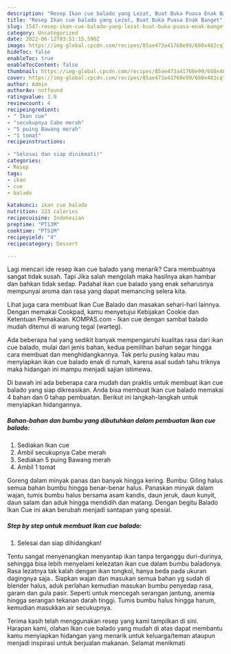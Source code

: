 ```yaml
---
description: "Resep Ikan cue balado yang Lezat, Buat Buka Puasa Enak Banget"
title: "Resep Ikan cue balado yang Lezat, Buat Buka Puasa Enak Banget"
slug: 1547-resep-ikan-cue-balado-yang-lezat-buat-buka-puasa-enak-banget
category: Uncategorized
date: 2022-06-12T03:51:15.590Z
image: https://img-global.cpcdn.com/recipes/85ae473a41768e99/680x482cq70/ikan-cue-balado-foto-resep-utama.jpg
hideToc: false
enableToc: true
enableTocContent: false
thumbnail: https://img-global.cpcdn.com/recipes/85ae473a41768e99/680x482cq70/ikan-cue-balado-foto-resep-utama.jpg
cover: https://img-global.cpcdn.com/recipes/85ae473a41768e99/680x482cq70/ikan-cue-balado-foto-resep-utama.jpg
author: Admin
authorAv: notfound
ratingvalue: 3.9
reviewcount: 4
recipeingredient:
- " Ikan cue"
- "secukupnya Cabe merah"
- "5 puing Bawang merah"
- "1 tomat"
recipeinstructions:

- "Selesai dan siap dinikmati!"
categories:
- Resep
tags:
- ikan
- cue
- balado

katakunci: ikan cue balado 
nutrition: 223 calories
recipecuisine: Indonesian
preptime: "PT13M"
cooktime: "PT51M"
recipeyield: "4"
recipecategory: Dessert

---
```



Lagi mencari ide resep ikan cue balado yang menarik? Cara membuatnya sangat tidak susah. Tapi Jika salah mengolah maka hasilnya akan hambar dan bahkan tidak sedap. Padahal ikan cue balado yang enak seharusnya mempunyai aroma dan rasa yang dapat memancing selera kita.


Lihat juga cara membuat Ikan Cue Balado dan masakan sehari-hari lainnya. Dengan memakai Cookpad, kamu menyetujui Kebijakan Cookie dan Ketentuan Pemakaian. KOMPAS.com - Ikan cue dengan sambal balado mudah ditemui di warung tegal (warteg).

Ada beberapa hal yang sedikit banyak mempengaruhi kualitas rasa dari ikan cue balado, mulai dari jenis bahan, kedua pemilihan bahan segar hingga cara membuat dan menghidangkannya. Tak perlu pusing kalau mau menyiapkan ikan cue balado enak di rumah, karena asal sudah tahu triknya maka hidangan ini mampu menjadi sajian istimewa.


Di bawah ini ada beberapa cara mudah dan praktis untuk membuat ikan cue balado yang siap dikreasikan. Anda bisa membuat Ikan cue balado memakai 4 bahan dan 0 tahap pembuatan. Berikut ini langkah-langkah untuk menyiapkan hidangannya.

<!--inarticleads1-->

##### Bahan-bahan dan bumbu yang dibutuhkan dalam pembuatan Ikan cue balado:

1. Sediakan  Ikan cue
1. Ambil secukupnya Cabe merah
1. Sediakan 5 puing Bawang merah
1. Ambil 1 tomat


Goreng dalam minyak panas dan banyak hingga kering. Bumbu: Giling halus semua bahan bumbu hingga benar-benar halus. Panaskan minyak dalam wajan, tumis bumbu halus bersama asam kandis, daun jeruk, daun kunyit, daun salam dan aduk hingga mendidih dan matang. Dengan begitu Balado Ikan Cue ini akan berubah menjadi santapan yang spesial. 

<!--inarticleads2-->

##### Step by step untuk membuat Ikan cue balado:


1. Selesai dan siap dihidangkan!

Tentu sangat menyenangkan menyantap ikan tanpa terganggu duri-durinya, sehingga bisa lebih menyelami kelezatan ikan cue dalam bumbu baladonya. Rasa lezatnya tak kalah dengan ikan tongkol, hanya beda pada ukuran dagingnya saja.. Siapkan wajan dan masukan semua bahan yg sudah di blender halus, aduk perlahan kemudian masukan bumbu penyedap rasa, garam dan gula pasir. Seperti untuk mencegah serangan jantung, anemia hingga serangan tekanan darah tinggi. Tumis bumbu halus hingga harum, kemudian masukkan air secukupnya. 

Terima kasih telah menggunakan resep yang kami tampilkan di sini. Harapan kami, olahan Ikan cue balado yang mudah di atas dapat membantu kamu menyiapkan hidangan yang menarik untuk keluarga/teman ataupun menjadi inspirasi untuk berjualan makanan. Selamat menikmati
